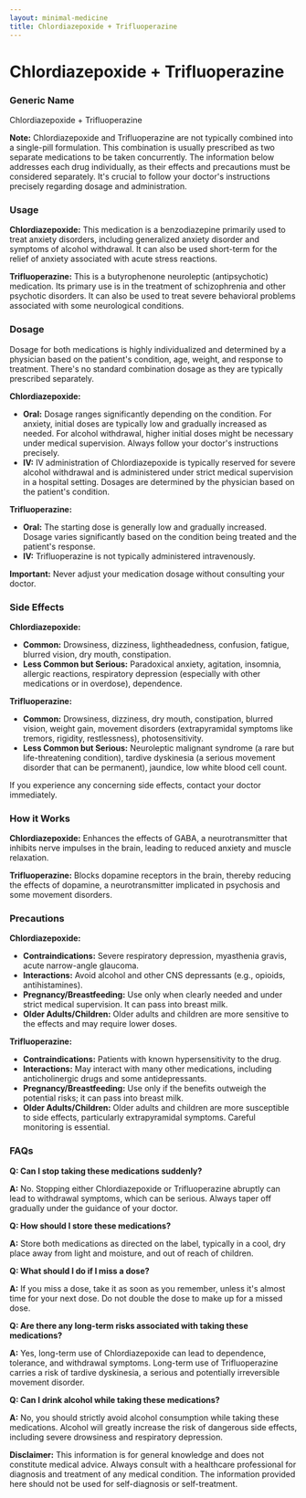 ```yaml
---
layout: minimal-medicine
title: Chlordiazepoxide + Trifluoperazine
---
```


# Chlordiazepoxide + Trifluoperazine
### Generic Name
Chlordiazepoxide + Trifluoperazine

**Note:**  Chlordiazepoxide and Trifluoperazine are not typically combined into a single-pill formulation.  This combination is usually prescribed as two separate medications to be taken concurrently. The information below addresses each drug individually, as their effects and precautions must be considered separately.  It's crucial to follow your doctor's instructions precisely regarding dosage and administration.


### Usage

**Chlordiazepoxide:** This medication is a benzodiazepine primarily used to treat anxiety disorders, including generalized anxiety disorder and symptoms of alcohol withdrawal. It can also be used short-term for the relief of anxiety associated with acute stress reactions.

**Trifluoperazine:** This is a butyrophenone neuroleptic (antipsychotic) medication. Its primary use is in the treatment of schizophrenia and other psychotic disorders. It can also be used to treat severe behavioral problems associated with some neurological conditions.  


### Dosage

Dosage for both medications is highly individualized and determined by a physician based on the patient's condition, age, weight, and response to treatment.  There's no standard combination dosage as they are typically prescribed separately.

**Chlordiazepoxide:**

* **Oral:** Dosage ranges significantly depending on the condition.  For anxiety, initial doses are typically low and gradually increased as needed.  For alcohol withdrawal, higher initial doses might be necessary under medical supervision.  Always follow your doctor's instructions precisely.
* **IV:**  IV administration of Chlordiazepoxide is typically reserved for severe alcohol withdrawal and is administered under strict medical supervision in a hospital setting. Dosages are determined by the physician based on the patient's condition.


**Trifluoperazine:**

* **Oral:** The starting dose is generally low and gradually increased.  Dosage varies significantly based on the condition being treated and the patient's response.
* **IV:** Trifluoperazine is not typically administered intravenously.


**Important:**  Never adjust your medication dosage without consulting your doctor.


### Side Effects

**Chlordiazepoxide:**

* **Common:** Drowsiness, dizziness, lightheadedness, confusion, fatigue, blurred vision, dry mouth, constipation.
* **Less Common but Serious:**  Paradoxical anxiety, agitation, insomnia, allergic reactions, respiratory depression (especially with other medications or in overdose), dependence.

**Trifluoperazine:**

* **Common:** Drowsiness, dizziness, dry mouth, constipation, blurred vision, weight gain, movement disorders (extrapyramidal symptoms like tremors, rigidity, restlessness), photosensitivity.
* **Less Common but Serious:**  Neuroleptic malignant syndrome (a rare but life-threatening condition), tardive dyskinesia (a serious movement disorder that can be permanent), jaundice, low white blood cell count.


If you experience any concerning side effects, contact your doctor immediately.


### How it Works

**Chlordiazepoxide:** Enhances the effects of GABA, a neurotransmitter that inhibits nerve impulses in the brain, leading to reduced anxiety and muscle relaxation.

**Trifluoperazine:** Blocks dopamine receptors in the brain, thereby reducing the effects of dopamine, a neurotransmitter implicated in psychosis and some movement disorders.


### Precautions

**Chlordiazepoxide:**

* **Contraindications:**  Severe respiratory depression, myasthenia gravis, acute narrow-angle glaucoma.
* **Interactions:**  Avoid alcohol and other CNS depressants (e.g., opioids, antihistamines).
* **Pregnancy/Breastfeeding:** Use only when clearly needed and under strict medical supervision.  It can pass into breast milk.
* **Older Adults/Children:**  Older adults and children are more sensitive to the effects and may require lower doses.


**Trifluoperazine:**

* **Contraindications:**  Patients with known hypersensitivity to the drug.
* **Interactions:**  May interact with many other medications, including anticholinergic drugs and some antidepressants.
* **Pregnancy/Breastfeeding:** Use only if the benefits outweigh the potential risks; it can pass into breast milk.
* **Older Adults/Children:** Older adults and children are more susceptible to side effects, particularly extrapyramidal symptoms.  Careful monitoring is essential.


### FAQs

**Q: Can I stop taking these medications suddenly?**

**A:** No.  Stopping either Chlordiazepoxide or Trifluoperazine abruptly can lead to withdrawal symptoms, which can be serious.  Always taper off gradually under the guidance of your doctor.

**Q: How should I store these medications?**

**A:** Store both medications as directed on the label, typically in a cool, dry place away from light and moisture, and out of reach of children.

**Q: What should I do if I miss a dose?**

**A:** If you miss a dose, take it as soon as you remember, unless it's almost time for your next dose. Do not double the dose to make up for a missed dose.

**Q: Are there any long-term risks associated with taking these medications?**

**A:** Yes, long-term use of Chlordiazepoxide can lead to dependence, tolerance, and withdrawal symptoms.  Long-term use of Trifluoperazine carries a risk of tardive dyskinesia, a serious and potentially irreversible movement disorder.

**Q:  Can I drink alcohol while taking these medications?**

**A:** No, you should strictly avoid alcohol consumption while taking these medications. Alcohol will greatly increase the risk of dangerous side effects, including severe drowsiness and respiratory depression.


**Disclaimer:** This information is for general knowledge and does not constitute medical advice.  Always consult with a healthcare professional for diagnosis and treatment of any medical condition.  The information provided here should not be used for self-diagnosis or self-treatment.

